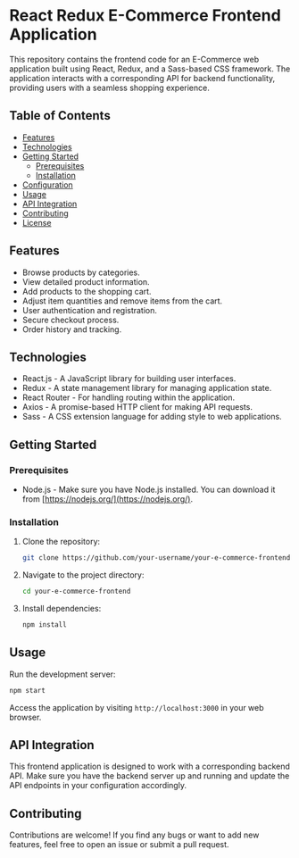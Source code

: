 

# React Redux E-Commerce Frontend Application

This repository contains the frontend code for an E-Commerce web application built using React, Redux, and a Sass-based CSS framework. The application interacts with a corresponding API for backend functionality, providing users with a seamless shopping experience.

## Table of Contents

- [Features](#features)
- [Technologies](#technologies)
- [Getting Started](#getting-started)
  - [Prerequisites](#prerequisites)
  - [Installation](#installation)
- [Configuration](#configuration)
- [Usage](#usage)
- [API Integration](#api-integration)
- [Contributing](#contributing)
- [License](#license)

## Features

- Browse products by categories.
- View detailed product information.
- Add products to the shopping cart.
- Adjust item quantities and remove items from the cart.
- User authentication and registration.
- Secure checkout process.
- Order history and tracking.

## Technologies

- React.js - A JavaScript library for building user interfaces.
- Redux - A state management library for managing application state.
- React Router - For handling routing within the application.
- Axios - A promise-based HTTP client for making API requests.
- Sass - A CSS extension language for adding style to web applications.

## Getting Started

### Prerequisites

- Node.js - Make sure you have Node.js installed. You can download it from [https://nodejs.org/](https://nodejs.org/).

### Installation

1. Clone the repository:

   ```bash
   git clone https://github.com/your-username/your-e-commerce-frontend.git
   ```

2. Navigate to the project directory:

   ```bash
   cd your-e-commerce-frontend
   ```

3. Install dependencies:

   ```bash
   npm install
   ```


## Usage

Run the development server:

```bash
npm start
```

Access the application by visiting `http://localhost:3000` in your web browser.

## API Integration

This frontend application is designed to work with a corresponding backend API. Make sure you have the backend server up and running and update the API endpoints in your configuration accordingly.

## Contributing

Contributions are welcome! If you find any bugs or want to add new features, feel free to open an issue or submit a pull request.



